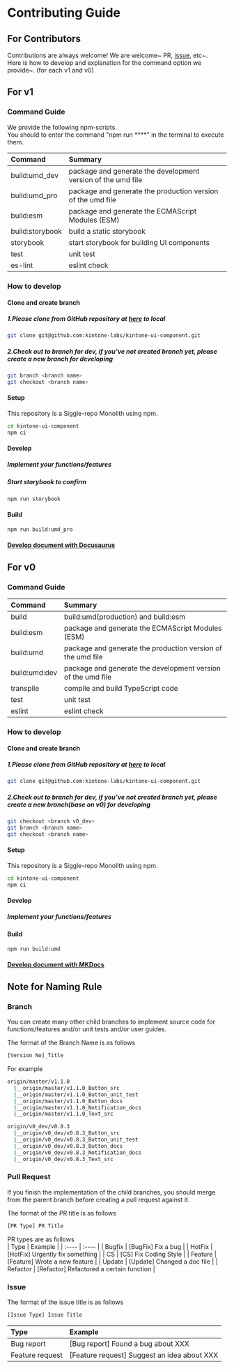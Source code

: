 # Contributing Guide

## For Contributors

Contributions are always welcome!
We are welcome~ PR, [issue](https://github.com/kintone-labs/kintone-ui-component/issues/new/choose), etc~.  
Here is how to develop and explanation for the command option we provide~. (for each v1 and v0)

## For v1

### Command Guide

We provide the following npm-scripts.  
You should to enter the command "npm run ****" in the terminal to execute them.  

|Command| Summary|
| :---- | :---- |
|build:umd_dev|package and generate the development version of the umd file|
|build:umd_pro|package and generate the production version of the umd file|
|build:esm|package and generate the ECMAScript Modules (ESM)|
|build:storybook|build a static storybook|
|storybook|start storybook for building UI components|
|test|unit test|
|es-lint|eslint check|
### How to develop

#### Clone and create branch

##### 1.Please clone from GitHub repository at [here](https://github.com/kintone-labs/kintone-ui-component) to local

```sh
git clone git@github.com:kintone-labs/kintone-ui-component.git
```

##### 2.Check out to branch for dev, if you’ve not created branch yet, please create a new branch for developing 
```sh
git branch <branch name>
git checkout <branch name>
```
#### Setup
This repository is a Siggle-repo Monolith using npm.
```sh
cd kintone-ui-component
npm ci
```
#### Develop
##### Implement your functions/features
##### Start storybook to confirm
```sh
npm run storybook
```
#### Build
```sh
npm run build:umd_pro
```
#### [Develop document with Docusaurus](https://github.com/kintone-labs/kintone-ui-component/blob/master/docs/document/README.md)


## For v0

### Command Guide
|Command| Summary|
| :---- | :---- |
|build|build:umd(production) and build:esm|
|build:esm|package and generate the ECMAScript Modules (ESM)|
|build:umd|package and generate the production version of the umd file|
|build:umd:dev|package and generate the development version of the umd file|
|transpile|compile and build TypeScript code|
|test|unit test|
|eslint|eslint check|
### How to develop
#### Clone and create branch

##### 1.Please clone from GitHub repository at [here](https://github.com/kintone-labs/kintone-ui-component) to local

```sh
git clone git@github.com:kintone-labs/kintone-ui-component.git
```

##### 2.Check out to branch for dev, if you’ve not created branch yet, please create a new branch(base on v0) for developing 
```sh
git checkout <branch v0_dev>
git branch <branch name>
git checkout <branch name>
```
#### Setup
This repository is a Siggle-repo Monolith using npm.
```sh
cd kintone-ui-component
npm ci
```
#### Develop
##### Implement your functions/features

#### Build
```sh
npm run build:umd
```
#### [Develop document with MKDocs](https://github.com/kintone-labs/kintone-ui-component/blob/v0_dev/docs/README.md)

## Note for Naming Rule

### Branch

You can create many other child branches to implement source code for functions/features and/or unit tests and/or user guides.

The format of the Branch Name is as follows  
```sh
[Version No]_Title
```
For example
```sh
origin/master/v1.1.0
  |__origin/master/v1.1.0_Button_src
  |__origin/master/v1.1.0_Button_unit_test
  |__origin/master/v1.1.0_Button_docs
  |__origin/master/v1.1.0_Notification_docs  
  |__origin/master/v1.1.0_Text_src

origin/v0_dev/v0.8.3
  |__origin/v0_dev/v0.8.3_Button_src
  |__origin/v0_dev/v0.8.3_Button_unit_test
  |__origin/v0_dev/v0.8.3_Button_docs
  |__origin/v0_dev/v0.8.3_Notification_docs  
  |__origin/v0_dev/v0.8.3_Text_src
```
### Pull Request

If you finish the implementation of the child branches, you should merge from the parent branch before creating a pull request against it.  

The format of the PR title is as follows  
```sh
[PR Type] PR Title
```

PR types are as follows  
| Type |	Example |
| :---- | :---- |
| Bugfix |	[BugFix] Fix a bug |
| HotFix |	[HotFix] Urgently fix something |
| CS | [CS] Fix Coding Style |
| Feature | [Feature] Wrote a new feature |
| Update | [Update] Changed a doc file |
| Refactor | [Refactor] Refactored a certain function |

### Issue

The format of the issue title is as follows  
```sh
[Issue Type] Issue Title  
```
|Type| Example|
|:----|:----|
|Bug report| [Bug report] Found a bug about XXX |
|Feature request|[Feature request] Suggest an idea about XXX|